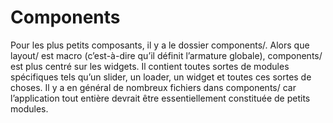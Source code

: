 # Components

Pour les plus petits composants, il y a le dossier components/.
Alors que layout/ est macro (c’est-à-dire qu’il définit l’armature globale), components/ est plus centré sur les widgets.
Il contient toutes sortes de modules spécifiques tels qu’un slider, un loader, un widget et toutes ces sortes de choses.
Il y a en général de nombreux fichiers dans components/ car l’application tout entière devrait être essentiellement constituée de petits modules.